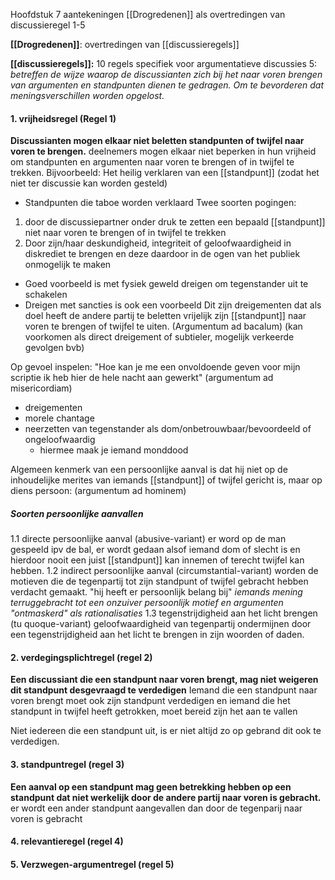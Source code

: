 Hoofdstuk 7 aantekeningen
[[Drogredenen]] als overtredingen van discussieregel 1-5

**[[Drogredenen]]**: overtredingen van [[discussieregels]]

**[[discussieregels]]:** 10 regels specifiek voor argumentatieve discussies
5: *betreffen de wijze waarop de discussianten zich bij het naar voren brengen van argumenten en standpunten dienen te gedragen. Om te bevorderen dat meningsverschillen worden opgelost.*

#### 1. vrijheidsregel (Regel 1)
**Discussianten mogen elkaar niet beletten standpunten of twijfel naar voren te brengen.**
deelnemers mogen elkaar niet beperken in hun vrijheid om standpunten en argumenten naar voren te brengen of in twijfel te trekken. 
Bijvoorbeeld: Het heilig verklaren van een [[standpunt]] (zodat het niet ter discussie kan worden gesteld) 
- Standpunten die taboe worden verklaard
Twee soorten pogingen:
1. door de discussiepartner onder druk te zetten een bepaald [[standpunt]] niet naar voren te brengen of in twijfel te trekken
2. Door zijn/haar deskundigheid, integriteit of geloofwaardigheid in diskrediet te brengen en deze daardoor in de ogen van het publiek onmogelijk te maken

- Goed voorbeeld is met fysiek geweld dreigen om tegenstander uit te schakelen
- Dreigen met sancties is ook een voorbeeld
Dit zijn dreigementen dat als doel heeft de andere  partij te beletten vrijelijk zijn [[standpunt]] naar voren te brengen of twijfel te uiten. (Argumentum ad bacalum)
(kan voorkomen als direct dreigement of subtieler, mogelijk verkeerde gevolgen bvb)

Op gevoel inspelen: "Hoe kan je me een onvoldoende geven voor mijn scriptie ik heb hier de hele nacht aan gewerkt" (argumentum ad misericordiam)

- dreigementen
- morele chantage
- neerzetten van tegenstander als dom/onbetrouwbaar/bevoordeeld of ongeloofwaardig
	- hiermee maak je iemand monddood

Algemeen kenmerk van een persoonlijke aanval is dat hij niet op de inhoudelijke merites van iemands [[standpunt]] of twijfel gericht is, maar op diens persoon: (argumentum ad hominem)
##### Soorten persoonlijke aanvallen
1.1 directe persoonlijke aanval (abusive-variant)
	er word op de man gespeeld ipv de bal, er wordt gedaan alsof iemand dom of slecht is en hierdoor nooit een juist [[standpunt]] kan innemen of terecht twijfel kan hebben.
1.2 indirect persoonlijke aanval (circumstantial-variant)
	worden de motieven die de tegenpartij tot zijn standpunt of twijfel gebracht hebben verdacht gemaakt. "hij heeft er persoonlijk belang bij"
	*iemands mening terruggebracht tot een onzuiver persoonlijk motief en argumenten "ontmaskerd" als rationalisaties*
1.3 tegenstrijdigheid aan het licht brengen (tu quoque-variant)
	geloofwaardigheid van tegenpartij ondermijnen door een tegenstrijdigheid aan het licht te brengen in zijn woorden of daden.
	

#### 2. verdegingsplichtregel (regel 2)
**Een discussiant die een standpunt naar voren brengt, mag niet weigeren dit standpunt desgevraagd te verdedigen**
Iemand die een standpunt naar voren brengt moet ook zijn standpunt verdedigen en iemand die het standpunt in twijfel heeft getrokken, moet bereid zijn het aan te vallen

Niet iedereen die een standpunt uit, is er niet altijd zo op gebrand dit ook te verdedigen.


#### 3. standpuntregel (regel 3)
**Een aanval op een standpunt mag geen betrekking hebben op een standpunt dat niet werkelijk door de andere partij naar voren is gebracht.**
er wordt een ander standpunt aangevallen dan door de tegenparij naar voren is gebracht


#### 4. relevantieregel (regel 4)


#### 5. Verzwegen-argumentregel (regel 5)



